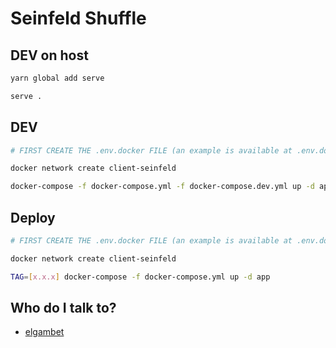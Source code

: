 # Seinfeld Shuffle

## DEV on host

```sh
yarn global add serve

serve .
```

## DEV

```sh
# FIRST CREATE THE .env.docker FILE (an example is available at .env.docker.example)

docker network create client-seinfeld

docker-compose -f docker-compose.yml -f docker-compose.dev.yml up -d app
```

## Deploy

```sh
# FIRST CREATE THE .env.docker FILE (an example is available at .env.docker.example)

docker network create client-seinfeld

TAG=[x.x.x] docker-compose -f docker-compose.yml up -d app
```

## Who do I talk to?

- [elgambet](https://github.com/elgambet)
